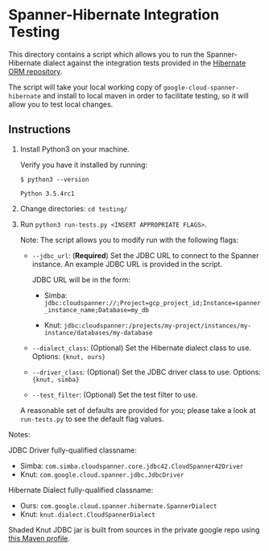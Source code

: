 # Spanner-Hibernate Integration Testing

This directory contains a script which allows you to run the Spanner-Hibernate dialect against
the integration tests provided in the [Hibernate ORM repository](https://github.com/hibernate/hibernate-orm).

The script will take your local working copy of `google-cloud-spanner-hibernate` and install to
local maven in order to facilitate testing, so it will allow you to test local changes.

## Instructions

1. Install Python3 on your machine.

    Verify you have it installed by running:
    
    ```SHELL
    $ python3 --version
   
    Python 3.5.4rc1 
    ```
    
2. Change directories: `cd testing/`

3. Run `python3 run-tests.py <INSERT APPROPRIATE FLAGS>`.

   Note: The script allows you to modify run with the following flags:
   
   - `--jdbc_url`: (**Required**) Set the JDBC URL to connect to the Spanner instance.
     An example JDBC URL is provided in the script.
   
     JDBC URL will be in the form: 
     
     - Simba: `jdbc:cloudspanner://;Project=gcp_project_id;Instance=spanner_instance_name;Database=my_db`
     
     - Knut: `jdbc:cloudspanner:/projects/my-project/instances/my-instance/databases/my-database`
     
   - `--dialect_class`: (Optional) Set the Hibernate dialect class to use. Options: `{knut, ours}`
   
   - `--driver_class`: (Optional) Set the JDBC driver class to use. Options: `{knut, simba}`
   
   - `--test_filter`: (Optional) Set the test filter to use.
  
   A reasonable set of defaults are provided for you; please take a look at `run-tests.py` to see the default flag values.

Notes:

JDBC Driver fully-qualified classname:

- Simba: `com.simba.cloudspanner.core.jdbc42.CloudSpanner42Driver`
- Knut: `com.google.cloud.spanner.jdbc.JdbcDriver`

Hibernate Dialect fully-qualified classname:

- Ours: `com.google.cloud.spanner.hibernate.SpannerDialect`
- Knut: `knut.dialect.CloudSpannerDialect`

Shaded Knut JDBC jar is built from sources in the private google repo using [this Maven profile](https://github.com/googleapis/google-cloud-java-private/blob/spanner-hibernate-support/google-cloud-clients/google-cloud-spanner/pom.xml#L115).

